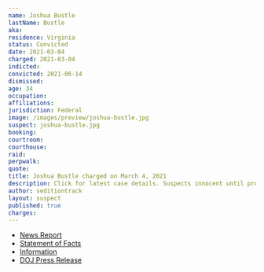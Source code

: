 ```yaml
---
name: Joshua Bustle
lastName: Bustle
aka:
residence: Virginia
status: Convicted
date: 2021-03-04
charged: 2021-03-04
indicted:
convicted: 2021-06-14
dismissed:
age: 34
occupation:
affiliations:
jurisdiction: Federal
image: /images/preview/joshua-bustle.jpg
suspect: joshua-bustle.jpg
booking:
courtroom:
courthouse:
raid:
perpwalk:
quote:
title: Joshua Bustle charged on March 4, 2021
description: Click for latest case details. Suspects innocent until proven guilty.
author: seditiontrack
layout: suspect
published: true
charges:
---
```

- [News Report](https://lawandcrime.com/u-s-capitol-siege/anti-vaxxer-jessica-bustle-and-husband-joshua-bustle-are-both-busted-for-breaching-u-s-capitol-building-on-jan-6/)
- [Statement of Facts](https://www.scribd.com/document/498371241/Bustle-Statement-of-Facts?secret_password=dLy9FK4sxcc6rBK5zQGk#from_embed)
- [Information](https://www.justice.gov/usao-dc/case-multi-defendant/file/1380181/download)
- [DOJ Press Release](https://www.justice.gov/usao-dc/case-multi-defendant/file/1404766/download)
